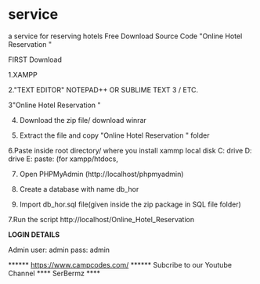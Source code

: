 # service
a service for reserving hotels
Free Download Source Code "Online Hotel Reservation "

FIRST Download

1.XAMPP

2."TEXT EDITOR" NOTEPAD++ OR SUBLIME TEXT 3 / ETC.

3"Online Hotel Reservation "

4. Download the zip file/ download winrar

5. Extract the file and copy "Online Hotel Reservation " folder

6.Paste inside root directory/ where you install xammp local disk C: drive D: drive E: paste: (for xampp/htdocs, 

7. Open PHPMyAdmin (http://localhost/phpmyadmin)

8. Create a database with name db_hor

6. Import db_hor.sql file(given inside the zip package in SQL file folder)

7.Run the script http://localhost/Online_Hotel_Reservation 


**LOGIN DETAILS** 

Admin
user: admin
pass: admin

****** https://www.campcodes.com/ ******
Subcribe to our Youtube Channel **** SerBermz ****
